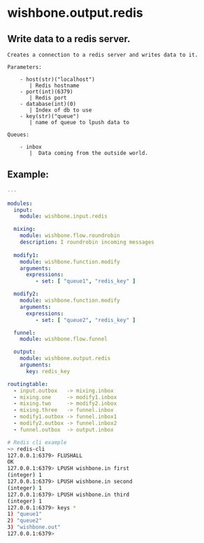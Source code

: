 wishbone.output.redis
=====================


Write data to a redis server.
-----------------------------


    Creates a connection to a redis server and writes data to it.

    Parameters:

        - host(str)("localhost")
           | Redis hostname
        - port(int)(6379)
           | Redis port
        - database(int)(0)
           | Index of db to use
        - key(str)("queue")
           | name of queue to lpush data to

    Queues:

        - inbox
           |  Data coming from the outside world.

Example:
--------

```yaml
---

modules:
  input:
    module: wishbone.input.redis

  mixing:
    module: wishbone.flow.roundrobin
    description: I roundrobin incoming messages
 
  modify1:
    module: wishbone.function.modify
    arguments:
      expressions:
         - set: [ "queue1", "redis_key" ]

  modify2:
    module: wishbone.function.modify
    arguments:
      expressions:
         - set: [ "queue2", "redis_key" ]

  funnel:
    module: wishbone.flow.funnel

  output:
    module: wishbone.output.redis
    arguments:
      key: redis_key

routingtable:
  - input.outbox   -> mixing.inbox
  - mixing.one     -> modify1.inbox
  - mixing.two     -> modify2.inbox
  - mixing.three   -> funnel.inbox
  - modify1.outbox -> funnel.inbox1
  - modify2.outbox -> funnel.inbox2
  - funnel.outbox  -> output.inbox

```

```bash
# Redis cli example
~> redis-cli
127.0.0.1:6379> FLUSHALL
OK
127.0.0.1:6379> LPUSH wishbone.in first
(integer) 1
127.0.0.1:6379> LPUSH wishbone.in second
(integer) 1
127.0.0.1:6379> LPUSH wishbone.in third
(integer) 1
127.0.0.1:6379> keys *
1) "queue1"
2) "queue2"
3) "wishbone.out"
127.0.0.1:6379> 
```
